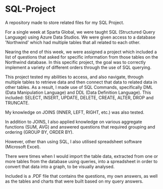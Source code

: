 # SQL-Project
A repository made to store related files for my SQL Project.

For a single week at Sparta Global, we were taught SQL (Structured Query Language) using Azure Data Studios. We were given access to a database 'Northwind' which had multiple tables that all related to each other. 

Nearing the end of this week, we were assigned a project which included a list of questions that asked for specific information from those tables on the Northwind database. In this specific project, the goal was to correctly implement a variety of different orders through the use of SQL querying.

This project tested my abilities to access, and also navigate, through multiple tables to retrieve data and then connect that data to related data in other tables.
As a result, I made use of SQL Commands, specifically DML (Data Manipulation Language) and DDL (Data Definition Language). This included: SELECT, INSERT, UPDATE, DELETE, CREATE, ALTER, DROP and TRUNCATE. 

My knowledge on JOINS (INNER, LEFT, RIGHT, etc.) was also tested.

In addition to JOINS, I also applied knowledge on various aggregate functions (SUM, AVG) and answered questions that required grouping and ordering (GROUP BY, ORDER BY).

However, other than using SQL, I also utilised spreadsheet software (Microsoft Excel).

There were times when I would import the table data, extracted from one or more tables from the database using queries, into a spreadsheet in order to convert that data into a graph, to be visually analysed.

Included is a .PDF file that contains the questions, my own answers, as well as the tables and charts that were built based on my query answers.
